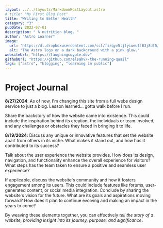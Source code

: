 ```yaml
---
layout: ../../layouts/MarkdownPostLayout.astro
# title: "My First Blog Post"
title: "Writing to Better Health"
category: "3"
pubDate: 2022-07-01
description: " A nutrition blog. "
author: "Astro Learner"
image:
  url: "https://dl.dropboxusercontent.com/scl/fi/qyv5ljfyiueutf03j8df5/lc-10-18-23.png?rlkey=ikcai42jknyzhw31tbcmtizkw&st=a6pabvkw&dl=0"
  alt: "The Astro logo on a dark background with a pink glow."
websiteUrl: "https://laughingcoyote.dev"
githubUrl: "https://github.com/elsahv/-the-running-quail"
tags: ["astro", "blogging", "learning in public"]
---
```


# Project Journal

**8/27/2024**: As of now, I'm changing this site from a full webs design service to just a blog. Lesson learned... gotta walk before I run.

Share the backstory of how the website came into existence. This could include the inspiration behind its creation, the individuals or team involved, and any challenges or obstacles they faced in bringing it to life.

**8/19/2024**: Discuss any unique or innovative features that set the website apart from others in its niche. What makes it stand out, and how has it contributed to its success?

Talk about the user experience the website provides. How does its design, navigation, and functionality enhance the overall experience for visitors? What steps has the team taken to ensure a positive and seamless user experience?

If applicable, discuss the website's community and how it fosters engagement among its users. This could include features like forums, user-generated content, or social media integration.
Conclude by sharing the website's vision for the future. What are its goals and aspirations moving forward? How does it plan to continue evolving and making an impact in the years to come?

By weaving these elements together, you can effectively _tell the story of a website, providing insight into its journey, purpose, and significance_.
